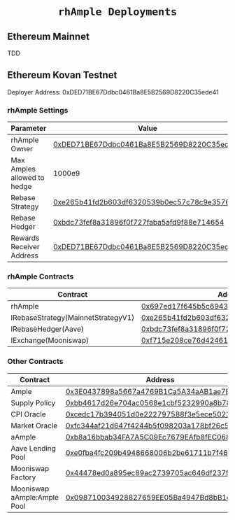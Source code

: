 <h1 align=center><code>
rhAmple Deployments
</code></h1>

## Ethereum Mainnet

TDD

## Ethereum Kovan Testnet

Deployer Address: 0xDED71BE67Ddbc0461Ba8E5B2569D8220C35ede41

### rhAmple Settings

| Parameter                   | Value                                      |
|-----------------------------|--------------------------------------------|
| rhAmple Owner               | [0xDED71BE67Ddbc0461Ba8E5B2569D8220C35ede41](https://kovan.etherscan.io/address/0xe265b41fd2b603df6320539b0ec57c78c9e35765) |
| Max Amples allowed to hedge | 1000e9                                     |
| Rebase Strategy             | [0xe265b41fd2b603df6320539b0ec57c78c9e35765](https://kovan.etherscan.io/address/0xe265b41fd2b603df6320539b0ec57c78c9e35765) |
| Rebase Hedger               | [0xbdc73fef8a31896f0f727faba5afd9f88e714654](https://kovan.etherscan.io/address/0xbdc73fef8a31896f0f727faba5afd9f88e714654)|
| Rewards Receiver Address    | [0xDED71BE67Ddbc0461Ba8E5B2569D8220C35ede41](https://kovan.etherscan.io/address/0xDED71BE67Ddbc0461Ba8E5B2569D8220C35ede41)|

### rhAmple Contracts

| Contract                           | Address                                    |
|------------------------------------|--------------------------------------------|
| rhAmple                            | [0x697ed17f645b5c6943f3ec09b07e9fd7247b1307](https://koven.etherscan.io/address/0x697ed17f645b5c6943f3ec09b07e9fd7247b1307) |
| IRebaseStrategy(MainnetStrategyV1) | [0xe265b41fd2b603df6320539b0ec57c78c9e35765](https://koven.etherscan.io/address/0xe265b41fd2b603df6320539b0ec57c78c9e35765) |
| IRebaseHedger(Aave)                | [0xbdc73fef8a31896f0f727faba5afd9f88e714654](https://koven.etherscan.io/address/0xbdc73fef8a31896f0f727faba5afd9f88e714654) |
| IExchange(Mooniswap)               | [0xf715e208ce76d424612f2a408e59ed49e5ad9c7f](https://koven.etherscan.io/address/0xf715e208ce76d424612f2a408e59ed49e5ad9c7f) |

### Other Contracts

| Contract                    | Address                                    |
|-----------------------------|--------------------------------------------|
| Ample                       | [0x3E0437898a5667a4769B1Ca5A34aAB1ae7E81377](https://kovan.etherscan.io/address/0x3E0437898a5667a4769B1Ca5A34aAB1ae7E81377) |
| Supply Policy               | [0xbb4617d26e704ac0568e1cbf5232990a8b7846a4](https://kovan.etherscan.io/address/0xbb4617d26e704ac0568e1cbf5232990a8b7846a4) |
| CPI Oracle                  | [0xcedc17b394051d0e222797588f3e5ece5023fb4a](https://kovan.etherscan.io/address/0xcedc17b394051d0e222797588f3e5ece5023fb4a) |
| Market Oracle               | [0xfc344af21d647f4244b5f098203a178bf26c51dc](https://kovan.etherscan.io/address/0xfc344af21d647f4244b5f098203a178bf26c51dc) |
| aAmple                      | [0xb8a16bbab34FA7A5C09Ec7679EAfb8fEC06897bc](https://kovan.etherscan.io/address/0xb8a16bbab34FA7A5C09Ec7679EAfb8fEC06897bc) |
| Aave Lending Pool           | [0xe0fba4fc209b4948668006b2be61711b7f465bae](https://kovan.etherscan.io/address/0xe0fba4fc209b4948668006b2be61711b7f465bae) |
| Mooniswap Factory           | [0x44478ed0a895ec89ac2739705ac646df237fa4ad](https://kovan.etherscan.io/address/0x44478ed0a895ec89ac2739705ac646df237fa4ad) |
| Mooniswap aAmple:Ample Pool | [0x098710034928827659EE05Ba4947Bd8bB1dCC888](https://kovan.etherscan.io/address/0x098710034928827659EE05Ba4947Bd8bB1dCC888) |

